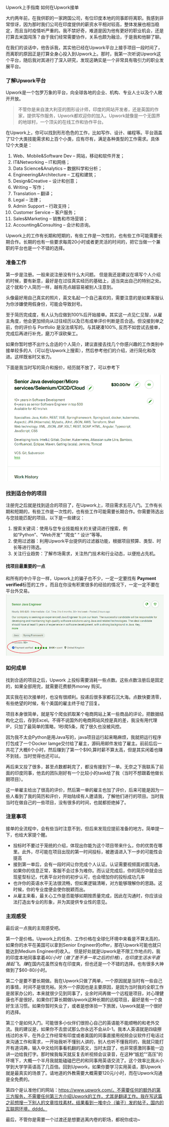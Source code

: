 Upwork上手指南 如何在Upwork接单

大约两年前，在我供职的一家跨国公司，有位印度本地的同事即将离职。我感到非常惊讶，因为那时我们公司在印度提供的薪资水平相对较高，整体发展也相当稳定，而且当时疫情听严重的。我不禁好奇，难道是因为他有更好的职业机会，还是打算去米国闯荡？由于我们经常需要协作，关系也颇为融洽，于是我和他聊了聊。

在我们的谈话中，他告诉我，其实他已经在Upwork平台上接手项目一段时间了，而离职的原因正是打算全身心投入到Upwork上。那时，我第一次听说Upwork这个平台，随后我对其进行了深入研究，发现这确实是一个非常具有吸引力的职业发展平台。

### 了解Upwork平台

Upwork是一个包罗万象的平台，向全球各地的企业、机构、专业人士以及个人敞开开放。

> 不管你是来自澳大利亚的图形设计师，印度的网站开发者，还是英国的作家，提供写作服务，Upwork都欢迎你的加入。Upwork就像是一个无国界的地球村，一个顶尖的在线工作和协作平台。

在Upwork上，你可以找到形形色色的工作，比如写作、设计、编程等。平台涵盖了12个大类技能需求和上百个小类，应有尽有，满足各种类型的工作需求。具体12个大类是：

1. Web、Mobile&Software Dev – 网站，移动和软件开发；
2. IT&Networking – IT和网络；
3. Data Science&Analytics – 数据科学和分析；
4. Engineering&Architecture – 工程和建筑；
5. Design&Creative – 设计和创意；
6. Writing – 写作；
6. Translation – 翻译；
7. Legal – 法律；
8. Admin Support – 行政支持；
9. Customer Service – 客户服务；
10. Sales&Marketing – 销售和市场营销；
12. Accounting&Consulting – 会计和咨询。

Upwork上的工作有长期和短期的，有些工作是一次性的，也有些工作可能需要长期合作。长期的也有一些要求每周20小时或者更灵活的时间的，把它当做一个兼职的平台也是一个不错的选择。

### 准备工作

第一步是注册。一般来说注册没有什么大问题。 但是我还是建议在填写个人介绍的时候，要有新意，最好是在过往真实经历的基础上，适当突出自己的特别之处。这个就和个人简历一样，越有亮点越容易被别人注意到。

头像最好用自己真实的照片，英文名起一个自己喜欢的，需要注意的是如果客服认为你涉嫌使用假身份，可能会导致封号。

至于简历完成度，有人认为应做到100%后开始接单。其实这一点见仁见智，从雇主角度，他会更加倾向从过往经历以及已有成单评价判断是否合适。但没接到单之前，你的评价与 Portfolio 是没法填写的。与其硬凑100%, 反而不如尝试去接单，完成后再进行补充，磨刀不误砍柴工。

如果你暂时想不出什么合适的个人简介，建议直接去找几个你感兴趣的工作类别中接单较多的人（可以在Upwork上搜索），然后参考他们的介绍，进行简化和改进。这样既省时又省力。

下面是我当时写的简介和报价，经历就不放了，可以参考下

![image-20230505211228463](images/Upwork_1_入门级攻略.assets/image-20230505211228463.png)

### 找到适合你的项目

注册完之后就是找到适合的项目了，在Upwork上，项目需求五花八门。工作有长期和短期的，有些工作是一次性的，也有些工作可能需要长期合作。你需要筛选出与您技能匹配的项目。以下是一些建议：

1. 搜索关键词：使用与您专业技能相关的关键词进行搜索，例如“Python”、“Web开发” “爬虫” “ 设计”等等。
2. 使用过滤器：利用Upwork平台提供的过滤器功能，根据项目预算、类型、时长等进行筛选。
3. 关注行业趋势：了解市场需求，关注热门技术和行业动态，以便抢占先机。

#### 找项目最重要的一点

和所有的中介平台一样，Upwork上的骗子也不少，一定一定要找有 **Payment verified**标签的工作 。而且在你没有积累很多的经验的情况下，一定一定不要在平台外交易。
![image-20230505210911695](images/Upwork_1_入门级攻略.assets/image-20230505210911695.png)

###  如何成单

找到合适的项目之后，Upwork 上投标需要消耗一些点数。这些点数注册后是固定的，如果全部用完，就需要花费额外money 购买。

其实我在初次接单时，也没有很顺利。投递后很多家都石沉大海。点数快要清零，有些绝望的时候，有个美国的雇主终于给了回复。

项目本身很简单，就是写个爬虫抓取某个电商网站上某一些商品的评论，把数据结构化之后，存到Excel。不得不说国外的电商网站风控是真的差，我没有用代理IP，只加了最简单的策略，1秒爬5条，爬了很久也没被风控。

因为我不太会Python是用Java写的，java项目运行起来略麻烦，我就把运行程序打包成了一个Docker Iamge交付给了雇主，源码用邮件发给了雇主。前前后后一共花了大概6个小时，然后赚到了第一个$90,算时薪不算太高，但是其实闲着也赚不到钱，当时觉得也还可以。

再后来又投了很多，甚至点数都耗完了，都没有接到下一单。无奈之下我联系了前面的印度同事，他去的团队刚好有一个比较小的task给了我（当时不想跟着他做长期项目）。

这一单雇主给出了很高的评价，然后第一单的雇主也加了评价，后来可能是因为一些人看到了我的简历和评价，开始陆续有人邀请我，了解他们进行的项目。当时我当时在做自己的一些项目，没有很多的时间，也就都拒绝掉了。

### 注意事项

接单的全流程中，会有些当时注意不到，但后来发现应提前准备的地方。简单提一下，也给大家提个醒。

- 投标时不要过于笼统的介绍，体现出你能为这个项目带来什么，你的优势在哪里。此外，尽可能在项目出现的第一时间投标，被邀请进入下一步的可能性会提高
- 接到第一单后，会有一段时间让你完成个人认证。认证需要视频面对面沟通，如果你的信息正常，客服不会过多为难你。而认证完成后，你的简历中就会出现星型标记，代表平台对你的初步认可，也会增加你的投标成功几率
- 也许你的英语水平无法很流畅，但如果逻辑清晰，对方能够理解你的思路。这时候，你的专业度便会使你脱颖而出。
- 从雇主来看，最关心工作是否能够如期按质量完成，因此在沟通时，你应该设法打造出专业的形象，并为其提供专业性的意见。

### 主观感受

最后说一点我的主观感受吧。

第一个是价格。Upwork上的任务、工作价格在全球化环境中来看是不算太高的，如果你的水平在美国可以拿到Senior Engineer的offer，那在Upwork可能也就只能达到Medium Engineer的收入。 但是好处就是Upwork是不限工作地点的，我的印度本地同事拿着$40/小时（做了差不多一年之后的价格），在印度生活水平直接起飞。赚$在国内花虽然没有在印度爽，但也还是一个不错的选择。也有很多大神做到了$60-80/小时。

第二个是要不要长期做。我在Upwork只做了两单，一个原因就是当时有一些自己的事情，时间不是很充裕。另外一个原因也是主要原因，是因为当时我的全职工作是居家办公的，本来就很少见到同事了，业余时间再做一个远程是项目，对心理健康也不是很好。如果你打算长期做Upwork这种长期的远程项目，最好是有一个良好生活习惯。如果你暂时失业了，或者是想体验一下旅居，Upwork就是一个很好的选择。

第三个是如何入门。可能很多小伙伴们很担心自己的英语能不能顺畅的和老外交流。我的建议是，如果你不去尝试那么你永远不会从0-1。我本人英语就是四级擦线过的水平，在外企工作经常有印度或者美国的同事直接用视频会议软件打电话过来沟通工作和需求，一开始我听不懂别人讲的，别人也听不懂我将的，我就只能打开有道词典，输入中文给同事看机翻的英文，当时太囧了，也非常感激同事能一边讲一边给我打字。那时候我每天就反复去听视频会议录音，在这种“尴尬”“高压”的环境下，大概一个半月我就能磕磕巴巴的和同事用英语交流了。这个效率比我从小学到大学学英语高了几百倍。回到Upwork，如果你要学习实用英语，那Upwork就是最真实的场景了。请地道的外教需要大概需要120元/小时，而在Upwork沟通是全免费的。

第四个是认准他们的网站：https://www.upwork.com/。不需要任何的额外的第三方服务，不需要任何第三方介绍Upwork的工作，尤其是翻译工作。我在写这篇之前想搜一下别人的文章找找素材，结果看到一堆中介（骗子）发的帖子，国内的互联网环境，dddd。



最后，不管你是需要一个过渡还是想要逃离内卷的职场，都祝你成功~
